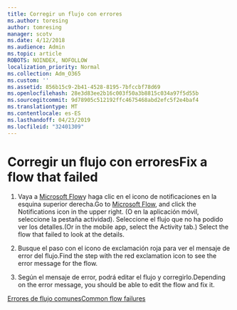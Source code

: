 ```yaml
---
title: Corregir un flujo con errores
ms.author: toresing
author: tomresing
manager: scotv
ms.date: 4/12/2018
ms.audience: Admin
ms.topic: article
ROBOTS: NOINDEX, NOFOLLOW
localization_priority: Normal
ms.collection: Adm_O365
ms.custom: ''
ms.assetid: 856b15c9-2b41-4528-8195-7bfccbf78d69
ms.openlocfilehash: 28e3d83ee2b16c003f50a3b8815c034a97f5d55b
ms.sourcegitcommit: 9d78905c512192ffc4675468abd2efc5f2e4baf4
ms.translationtype: MT
ms.contentlocale: es-ES
ms.lasthandoff: 04/23/2019
ms.locfileid: "32401309"
---
```

# <a name="fix-a-flow-that-failed"></a><span data-ttu-id="6c777-102">Corregir un flujo con errores</span><span class="sxs-lookup"><span data-stu-id="6c777-102">Fix a flow that failed</span></span>

1. <span data-ttu-id="6c777-103">Vaya a [Microsoft Flow](https://flow.microsoft.com/)y haga clic en el icono de notificaciones en la esquina superior derecha.</span><span class="sxs-lookup"><span data-stu-id="6c777-103">Go to [Microsoft Flow](https://flow.microsoft.com/), and click the Notifications icon in the upper right.</span></span> <span data-ttu-id="6c777-104">(O en la aplicación móvil, seleccione la pestaña actividad). Seleccione el flujo que no ha podido ver los detalles.</span><span class="sxs-lookup"><span data-stu-id="6c777-104">(Or in the mobile app, select the Activity tab.) Select the flow that failed to look at the details.</span></span>
    
2. <span data-ttu-id="6c777-105">Busque el paso con el icono de exclamación roja para ver el mensaje de error del flujo.</span><span class="sxs-lookup"><span data-stu-id="6c777-105">Find the step with the red exclamation icon to see the error message for the flow.</span></span>
    
3. <span data-ttu-id="6c777-106">Según el mensaje de error, podrá editar el flujo y corregirlo.</span><span class="sxs-lookup"><span data-stu-id="6c777-106">Depending on the error message, you should be able to edit the flow and fix it.</span></span> 
    
[<span data-ttu-id="6c777-107">Errores de flujo comunes</span><span class="sxs-lookup"><span data-stu-id="6c777-107">Common flow failures</span></span>](https://go.microsoft.com/fwlink/?linkid=872110)
  

